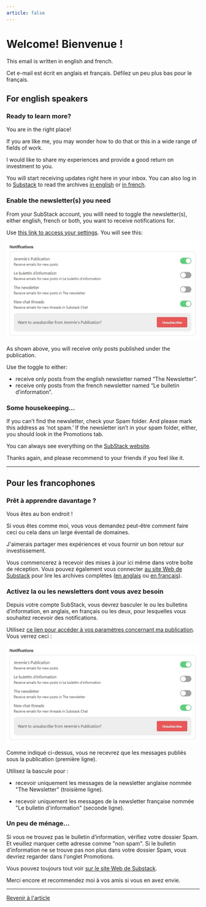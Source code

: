 ```yaml
---
article: false
---
```


# Welcome! Bienvenue !

This email is written in english and french.

Cet e-mail est écrit en anglais et français. Défilez un peu plus bas pour le français.

## For english speakers

### Ready to learn more?

You are in the right place!

If you are like me, you may wonder how to do that or this in a wide range of fields of work.

I would like to share my experiences and provide a good return on investment to you.

You will start receiving updates right here in your inbox. You can also log in to [Substack](https://substack.com/) to read the archives [in english](https://iamjeremie.substack.com/s/the-newsletter?utm_source=blog_english) or [in french](https://iamjeremie.substack.com/s/le-bulletin-d-information?utm_source=blog_english).

### Enable the newsletter(s) you need

From your SubStack account, you willl need to toggle the newsletter(s), either english, french or both, you want to receive notifications for.

Use [this link to access your settings](https://iamjeremie.substack.com/account). You will see this:

![Choose what you want to receive](./images/helping-the-subscriber-to-pick-his-optins.jpg)

As shown above, you will receive only posts published under the publication.

Use the toggle to either:

- receive only posts from the english newsletter named “The Newsletter”.
- receive only posts from the french newsletter named “Le bulletin d’information”.

### Some housekeeping…

If you can’t find the newsletter, check your Spam folder. And please mark this address as ‘not spam.’ If the newsletter isn’t in your spam folder, either, you should look in the Promotions tab.

You can always see everything on the [SubStack website](https://iamjeremie.substack.com/).

Thanks again, and please recommend to your friends if you feel like it.

<hr>

## Pour les francophones

### Prêt à apprendre davantage ?

Vous êtes au bon endroit !

Si vous êtes comme moi, vous vous demandez peut-être comment faire ceci ou cela dans un large éventail de domaines.

J'aimerais partager mes expériences et vous fournir un bon retour sur investissement.

Vous commencerez à recevoir des mises à jour ici même dans votre boîte de réception. Vous pouvez également vous connecter [au site Web de Substack](https://substack.com/) pour lire les archives complètes ([en anglais](https://iamjeremie.substack.com/s/the-newsletter?utm_source=blog_english) ou [en français](https://iamjeremie.substack.com/s/le-bulletin-d-information?utm_source=blog_english)).

### Activez la ou les newsletters dont vous avez besoin

Depuis votre compte SubStack, vous devrez basculer le ou les bulletins d’information, en anglais, en français ou les deux, pour lesquelles vous souhaitez recevoir des notifications.

Utilisez [ce lien pour accéder à vos paramètres concernant ma publication](https://iamjeremie.substack.com/account). Vous verrez ceci :

![Choisissez ce que vous voulez recevoir](./images/helping-the-subscriber-to-pick-his-optins.jpg)

Comme indiqué ci-dessus, vous ne recevrez que les messages publiés sous la publication (première ligne).

Utilisez la bascule pour :

- recevoir uniquement les messages de la newsletter anglaise nommée "The Newsletter" (troisième ligne).

- recevoir uniquement les messages de la newsletter française nommée "Le bulletin d'information" (seconde ligne).

### Un peu de ménage…

Si vous ne trouvez pas le bulletin d’information, vérifiez votre dossier Spam. Et veuillez marquer cette adresse comme "non spam". Si le bulletin d’information ne se trouve pas non plus dans votre dossier Spam, vous devriez regarder dans l'onglet Promotions.

Vous pouvez toujours tout voir [sur le site Web de Substack](https://iamjeremie.substack.com/).

Merci encore et recommendez moi à vos amis si vous en avez envie.

<hr>

[Revenir à l'article](./README.md#configurer-le-mail-de-bienvenue)
